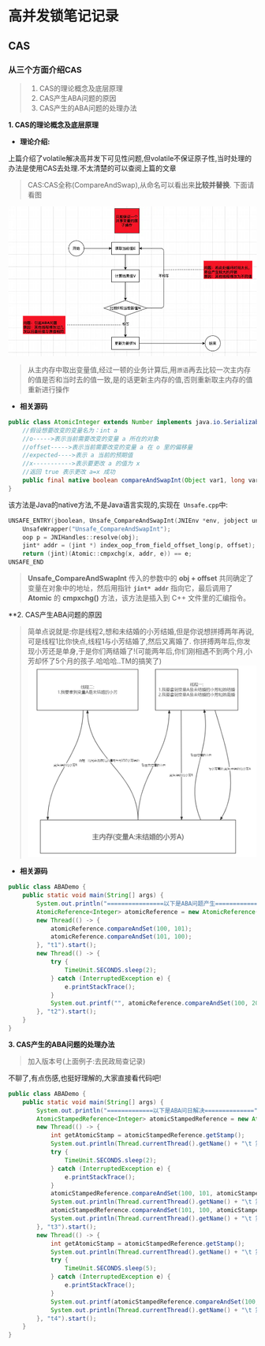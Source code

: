 # 高并发锁笔记记录
## CAS
### 从三个方面介绍CAS
> 1. CAS的理论概念及底层原理
> 2. CAS产生ABA问题的原因
> 3. CAS产生的ABA问题的处理办法

**1. CAS的理论概念及底层原理**
- **理论介绍:**

上篇介绍了volatile解决高并发下可见性问题,但volatile不保证原子性,当时处理的办法是使用CAS去处理.不太清楚的可以查阅上篇的文章

> CAS:CAS全称(CompareAndSwap),从命名可以看出来**比较并替换**. 下面请看图

![CAS原理图](Img/CAS01.png)
> 从主内存中取出变量值,经过一顿的业务计算后,用`原语`再去比较一次主内存的值是否和当时去的值一致,是的话更新主内存的值,否则重新取主内存的值重新进行操作

- **相关源码**

```java
public class AtomicInteger extends Number implements java.io.Serializable{
    //假设想要改变的变量名为：int a
    //o----->表示当前需要改变的变量 a 所在的对象
    //offset----->表示当前需要改变的变量 a 在 o 里的偏移量
    //expected---->表示 a 当前的预期值
    //x----------->表示要更改 a 的值为 x
    //返回 true 表示更改 a=x 成功
    public final native boolean compareAndSwapInt(Object var1, long var2, int var4, int var5);
}
```
该方法是Java的native方法,不是Java语言实现的,实现在` Unsafe.cpp`中:
```C++
UNSAFE_ENTRY(jboolean, Unsafe_CompareAndSwapInt(JNIEnv *env, jobject unsafe, jobject obj, jlong offset, jint e, jint x))
    UnsafeWrapper("Unsafe_CompareAndSwapInt");
    oop p = JNIHandles::resolve(obj);
    jint* addr = (jint *) index_oop_from_field_offset_long(p, offset);
    return (jint)(Atomic::cmpxchg(x, addr, e)) == e;
UNSAFE_END
```
> **Unsafe_CompareAndSwapInt** 传入的参数中的 **obj + offset** 共同确定了变量在对象中的地址，然后用指针 **`jint* addr`** 指向它，最后调用了 **Atomic** 的 **cmpxchg()** 方法，该方法是插入到 C++ 文件里的汇编指令。

**2. CAS产生ABA问题的原因
> 简单点说就是:你是线程2,想和未结婚的小芳结婚,但是你说想拼搏两年再说,可是线程1比你快点,线程1与小芳结婚了,然后又离婚了.
> 你拼搏两年后,你发现小芳还是单身,于是你们两结婚了!(可能两年后,你们刚相遇不到两个月,小芳却怀了5个月的孩子.哈哈哈..TM的搞笑了)
![ABA问题](Img/CAS02.png)
- **相关源码**
```java
public class ABADemo {
    public static void main(String[] args) {
        System.out.println("================以下是ABA问题产生============");
        AtomicReference<Integer> atomicReference = new AtomicReference(100);
        new Thread(() -> {
            atomicReference.compareAndSet(100, 101);
            atomicReference.compareAndSet(101, 100);
        }, "t1").start();
        new Thread(() -> {
            try {
                TimeUnit.SECONDS.sleep(2);
            } catch (InterruptedException e) {
                e.printStackTrace();
            }
            System.out.printf("", atomicReference.compareAndSet(100, 2019) + "\t" + atomicReference.toString());
        }, "t2").start();
    }
}
```
**3. CAS产生的ABA问题的处理办法**
> 加入版本号(上面例子:去民政局查记录)

不聊了,有点伤感,也挺好理解的,大家直接看代码吧!
```java
public class ABADemo {
    public static void main(String[] args) {
        System.out.println("=============以下是ABA问日解决==============");
        AtomicStampedReference<Integer> atomicStampedReference = new AtomicStampedReference<>(100, 1);
        new Thread(() -> {
            int getAtomicStamp = atomicStampedReference.getStamp();
            System.out.println(Thread.currentThread().getName() + "\t 第一次版本号:" + atomicStampedReference.getStamp());
            try {
                TimeUnit.SECONDS.sleep(2);
            } catch (InterruptedException e) {
                e.printStackTrace();
            }
            atomicStampedReference.compareAndSet(100, 101, atomicStampedReference.getStamp(), atomicStampedReference.getStamp() + 1);
            System.out.println(Thread.currentThread().getName() + "\t 第二次版本号:" + atomicStampedReference.getStamp());
            atomicStampedReference.compareAndSet(101, 100, atomicStampedReference.getStamp(), atomicStampedReference.getStamp() + 1);
            System.out.println(Thread.currentThread().getName() + "\t 第三次版本号:" + atomicStampedReference.getStamp());
        }, "t3").start();
        new Thread(() -> {
            int getAtomicStamp = atomicStampedReference.getStamp();
            System.out.println(Thread.currentThread().getName() + "\t 第1次版本号:" + atomicStampedReference.getStamp());
            try {
                TimeUnit.SECONDS.sleep(5);
            } catch (InterruptedException e) {
                e.printStackTrace();
            }
            System.out.printf(atomicStampedReference.compareAndSet(100, 2019, getAtomicStamp, getAtomicStamp + 1) + "\t" + atomicStampedReference.getReference().toString());
            System.out.println(Thread.currentThread().getName() + "\t 第2次版本号:" + atomicStampedReference.getStamp());
        }, "t4").start();
    }
}
```
